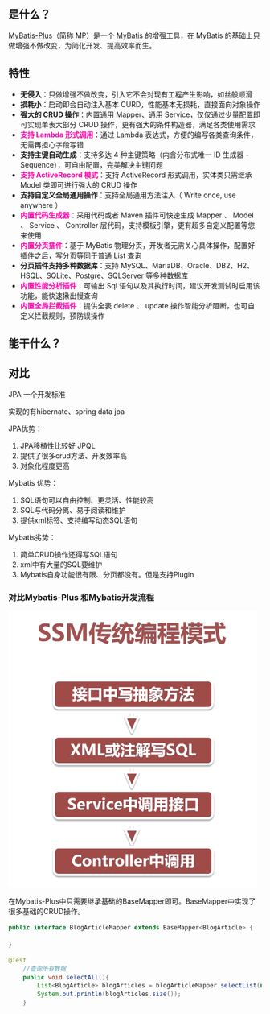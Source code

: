 ## 是什么？

[MyBatis-Plus](https://github.com/baomidou/mybatis-plus)（简称 MP）是一个 [MyBatis](http://www.mybatis.org/mybatis-3/) 的增强工具，在 MyBatis 的基础上只做增强不做改变，为简化开发、提高效率而生。



## 特性

- **无侵入**：只做增强不做改变，引入它不会对现有工程产生影响，如丝般顺滑
- **损耗小**：启动即会自动注入基本 CURD，性能基本无损耗，直接面向对象操作
- **强大的 CRUD 操作**：内置通用 Mapper、通用 Service，仅仅通过少量配置即可实现单表大部分 CRUD 操作，更有强大的条件构造器，满足各类使用需求
- **<font color=ff00aa>支持 Lambda 形式调用</font>**：通过 Lambda 表达式，方便的编写各类查询条件，无需再担心字段写错
- **支持主键自动生成**：支持多达 4 种主键策略（内含分布式唯一 ID 生成器 - Sequence），可自由配置，完美解决主键问题
- **<font color=ff00aa>支持 ActiveRecord 模式</font>**：支持 ActiveRecord 形式调用，实体类只需继承 Model 类即可进行强大的 CRUD 操作
- **支持自定义全局通用操作**：支持全局通用方法注入（ Write once, use anywhere ）
- **<font color=ff00aa>内置代码生成器</font>**：采用代码或者 Maven 插件可快速生成 Mapper 、 Model 、 Service 、 Controller 层代码，支持模板引擎，更有超多自定义配置等您来使用
- **<font color=ff00aa>内置分页插件</font>**：基于 MyBatis 物理分页，开发者无需关心具体操作，配置好插件之后，写分页等同于普通 List 查询
- **分页插件支持多种数据库**：支持 MySQL、MariaDB、Oracle、DB2、H2、HSQL、SQLite、Postgre、SQLServer 等多种数据库
- **<font color=ff00aa>内置性能分析插件</font>**：可输出 Sql 语句以及其执行时间，建议开发测试时启用该功能，能快速揪出慢查询
- **<font color=ff00aa>内置全局拦截插件</font>**：提供全表 delete 、 update 操作智能分析阻断，也可自定义拦截规则，预防误操作

## 能干什么？









## 对比

JPA 一个开发标准

实现的有hibernate、spring data jpa

JPA优势：

1. JPA移植性比较好 JPQL
2. 提供了很多crud方法、开发效率高
3. 对象化程度更高

Mybatis 优势：

1. SQL语句可以自由控制、更灵活、性能较高
2. SQL与代码分离、易于阅读和维护
3. 提供xml标签、支持编写动态SQL语句

Mybatis劣势：

1. 简单CRUD操作还得写SQL语句
2. xml中有大量的SQL要维护
3. Mybatis自身功能很有限、分页都没有。但是支持Plugin







### 对比Mybatis-Plus 和Mybatis开发流程

![image-20201018180506166](第一章-概述.assets/image-20201018180506166.png)

在Mybatis-Plus中只需要继承基础的BaseMapper即可。BaseMapper中实现了很多基础的CRUD操作。

```java
public interface BlogArticleMapper extends BaseMapper<BlogArticle> {

}
```

```java
@Test
    //查询所有数据
    public void selectAll(){
        List<BlogArticle> blogArticles = blogArticleMapper.selectList(null);
        System.out.println(blogArticles.size());
    }
```

